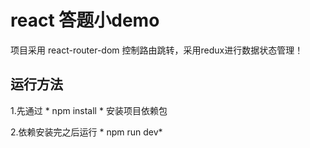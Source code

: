 # react 答题小demo

项目采用 react-router-dom 控制路由跳转，采用redux进行数据状态管理！

## 运行方法

1.先通过 * npm install *   安装项目依赖包

2.依赖安装完之后运行   * npm run dev*
